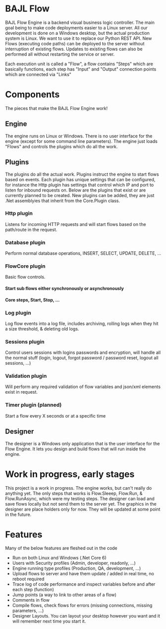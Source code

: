 # BAJL Flow
BAJL Flow Engine is a backend visual business logic controller. The main goal being to make code deployments easier to a Linux server. All our development is done on a Windows desktop, but the actual production system is Linux. We want to use it to replace our Python REST API.
New Flows (executing code paths) can be deployed to the server without interruption of existing flows. Updates to existing flows can also be performed all without restarting the service or server.

Each execution unit is called a "Flow", a flow contains "Steps" which are basically functions, each step has "Input" and "Output" connection points which are connected via "Links"

# Components
The pieces that make the BAJL Flow Engine work!

## Engine
The engine runs on Linux or Windows. There is no user interface for the engine (except for some command line parameters). The engine just loads "Flows" and controls the plugins which do all the work.

## Plugins
The plugins do all the actual work. Plugins instruct the engine to start flows based on events. Each plugin has unique settings that can be configured, for instance the Http plugin has settings that control which IP and port to listen for inbound requests on.
Below are the plugins that exist or are currently planned to be created. New plugins can be added, they are just .Net assemblyies that inherit from the Core.Plugin class.

### Http plugin
Listens for incoming HTTP requests and will start flows based on the path/route in the request.

### Database plugin
Perform normal database operations, INSERT, SELECT, UPDATE, DELETE, ...

### FlowCore plugin
Basic flow controls.
#### Start sub flows either synchronously or asynchronously
#### Core steps, Start, Stop, ...

### Log plugin
Log flow events into a log file, includes archiving, rolling logs when they hit a size threshold, & deleting old logs.

### Sessions plugin
Control users sessions with logins passwords and encryption, will handle all the normal stuff (login, logout, forgot password / password reset, logout all sessions, ...)

### Validation plugin
Will perform any required validation of flow variables and json/xml elements exist in request.

### Timer plugin (planned)
Start a flow every X seconds or at a specific time

## Designer 
The designer is a Windows only application that is the user interface for the Flow Engine. It lets you design and build flows that will run inside the engine.

# Work in progress, early stages 
This project is a work in progress. The engine works, but can't really do anything yet. The only steps that works is Flow.Sleeep, Flow.Run, & Flow.RunAsync, which were my testing steps. The designer can load and save flows locally but not send them to the server yet. The graphics in the designer are place holders only for now. They will be updated at some point in the future.

# Features
Many of the below features are fleshed out in the code
* Run on both Linux and Windows (.Net Core 6)
* Users with Security profiles (Admin, developer, readonly, ...)
* Engine running type profiles (Production, QA, development, ...)
* Upload flows to server and have them update / added in real time, no reboot required
* Trace log of code performance and inspect variables before and after each step (function)
* Jump points (a way to link to other areas of a flow)
* Comments in flow
* Compile flows, check flows for errors (missing connections, missing parameters, ...)
* Designer Layouts. You can layout your desktop however you want and it will remember next time you start it.
